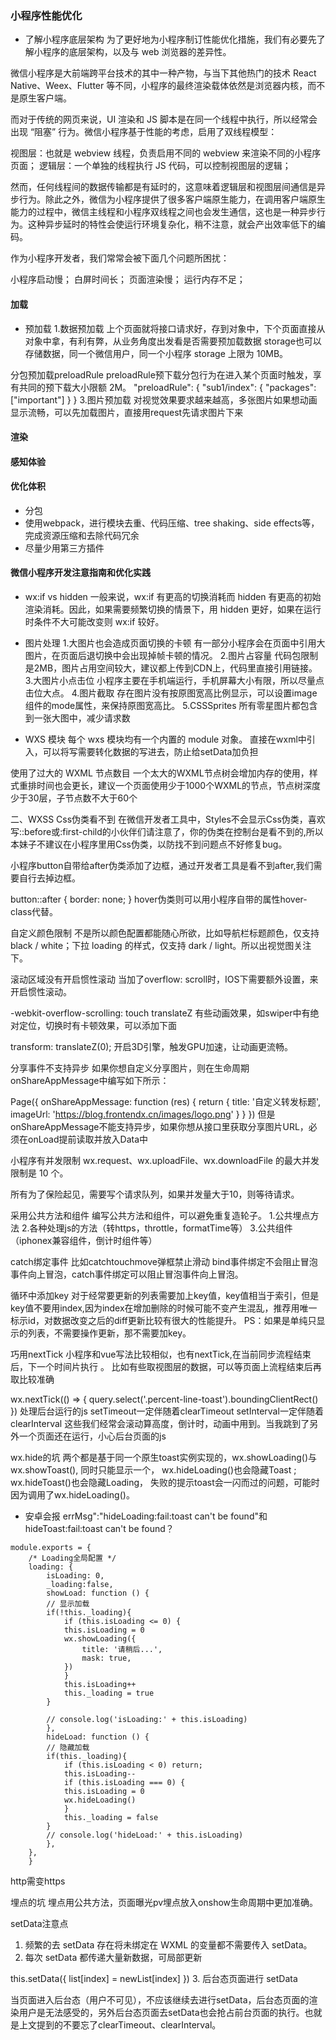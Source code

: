 ### 小程序性能优化
- 了解小程序底层架构
 为了更好地为小程序制订性能优化措施，我们有必要先了解小程序的底层架构，以及与 web 浏览器的差异性。

微信小程序是大前端跨平台技术的其中一种产物，与当下其他热门的技术 React Native、Weex、Flutter 等不同，小程序的最终渲染载体依然是浏览器内核，而不是原生客户端。

而对于传统的网页来说，UI 渲染和 JS 脚本是在同一个线程中执行，所以经常会出现 “阻塞” 行为。微信小程序基于性能的考虑，启用了双线程模型：

视图层：也就是 webview 线程，负责启用不同的 webview 来渲染不同的小程序页面；
逻辑层：一个单独的线程执行 JS 代码，可以控制视图层的逻辑；

然而，任何线程间的数据传输都是有延时的，这意味着逻辑层和视图层间通信是异步行为。除此之外，微信为小程序提供了很多客户端原生能力，在调用客户端原生能力的过程中，微信主线程和小程序双线程之间也会发生通信，这也是一种异步行为。这种异步延时的特性会使运行环境复杂化，稍不注意，就会产出效率低下的编码。

作为小程序开发者，我们常常会被下面几个问题所困扰：

小程序启动慢；
白屏时间长；
页面渲染慢；
运行内存不足；

#### 加载

- 预加载
1.数据预加载
上个页面就将接口请求好，存到对象中，下个页面直接从对象中拿，有利有弊，从业务角度出发看是否需要预加载数据
storage也可以存储数据，同一个微信用户，同一个小程序 storage 上限为 10MB。

分包预加载preloadRule
preloadRule预下载分包行为在进入某个页面时触发，享有共同的预下载大小限额 2M。
"preloadRule": {
    "sub1/index": {
      "packages": ["important"]
    }
}
3.图片预加载
对视觉效果要求越来越高，多张图片如果想动画显示流畅，可以先加载图片，直接用request先请求图片下来


#### 渲染

#### 感知体验

#### 优化体积
- 分包
- 使用webpack，进行模块去重、代码压缩、tree shaking、side effects等，完成资源压缩和去除代码冗余
- 尽量少用第三方插件


#### 微信小程序开发注意指南和优化实践

- wx:if vs hidden
    一般来说，wx:if 有更高的切换消耗而 hidden 有更高的初始渲染消耗。因此，如果需要频繁切换的情景下，用 hidden 更好，如果在运行时条件不大可能改变则 wx:if 较好。

- 图片处理
1.大图片也会造成页面切换的卡顿
有一部分小程序会在页面中引用大图片，在页面后退切换中会出现掉帧卡顿的情况。
2.图片占容量
代码包限制是2MB，图片占用空间较大，建议都上传到CDN上，代码里直接引用链接。
3.大图片小点击位
小程序主要在手机端运行，手机屏幕大小有限，所以尽量点击位大点。
4.图片截取
存在图片没有按原图宽高比例显示，可以设置image组件的mode属性，来保持原图宽高比。
5.CSSSprites
所有零星图片都包含到一张大图中，减少请求数

- WXS 模块
每个 wxs 模块均有一个内置的 module 对象。
直接在wxml中引入，可以将写需要转化数据的写进去，防止给setData加负担

使用了过大的 WXML 节点数目
一个太大的WXML节点树会增加内存的使用，样式重排时间也会更长，建议一个页面使用少于1000个WXML的节点，节点树深度少于30层，子节点数不大于60个


二、WXSS
Css伪类看不到
在微信开发者工具中，Styles不会显示Css伪类，喜欢写::before或:first-child的小伙伴们请注意了，你的伪类在控制台是看不到的,所以本妹子不建议在小程序里用Css伪类，以防找不到问题点不好修复bug。

小程序button自带给after伪类添加了边框，通过开发者工具是看不到after,我们需要自行去掉边框。

button::after {
  border: none;
}
hover伪类则可以用小程序自带的属性hover-class代替。

自定义颜色限制
不是所以颜色配置都能随心所欲，比如导航栏标题颜色，仅支持 black / white；下拉 loading 的样式，仅支持 dark / light。所以出视觉图关注下。

滚动区域没有开启惯性滚动
当加了overflow: scroll时，IOS下需要额外设置，来开启惯性滚动。

  -webkit-overflow-scrolling: touch
translateZ
有些动画效果，如swiper中有绝对定位，切换时有卡顿效果，可以添加下面

transform: translateZ(0);
开启3D引擎，触发GPU加速，让动画更流畅。


分享事件不支持异步
如果你想自定义分享图片，则在生命周期onShareAppMessage中编写如下所示：

Page({
  onShareAppMessage: function (res) {
    return {
      title: '自定义转发标题',
      imageUrl: 'https://blog.frontendx.cn/images/logo.png'
    }
  }
})
但是onShareAppMessage不能支持异步，如果你想从接口里获取分享图片URL，必须在onLoad提前读取并放入Data中

小程序有并发限制
wx.request、wx.uploadFile、wx.downloadFile 的最大并发限制是 10 个。

所有为了保险起见，需要写个请求队列，如果并发量大于10，则等待请求。

采用公共方法和组件
编写公共方法和组件，可以避免重复造轮子。
1.公共埋点方法
2.各种处理js的方法（转https，throttle，formatTime等）
3.公共组件（iphonex兼容组件，倒计时组件等）

catch绑定事件
比如catchtouchmove弹框禁止滑动
bind事件绑定不会阻止冒泡事件向上冒泡，catch事件绑定可以阻止冒泡事件向上冒泡。

循环中添加key
对于经常要更新的列表需要加上key值，key值相当于索引，但是key值不要用index,因为index在增加删除的时候可能不变产生混乱，推荐用唯一标示id，对数据改变之后的diff更新比较有很大的性能提升。
PS：如果是单纯只显示的列表，不需要操作更新，那不需要加key。

巧用nextTick
小程序和vue写法比较相似，也有nextTick,在当前同步流程结束后，下一个时间片执行 。
比如有些取视图层的数据，可以等页面上流程结束后再取比较准确

wx.nextTick(() => {
      query.select('.percent-line-toast').boundingClientRect() 
    })
处理后台运行的js
setTimeout一定伴随着clearTimeout
setInterval一定伴随着clearInterval
这些我们经常会滚动算高度，倒计时，动画中用到。当我跳到了另外一个页面还在运行，小心后台页面的js

wx.hide的坑
两个都是基于同一个原生toast实例实现的，wx.showLoading()与wx.showToast(), 同时只能显示一个，
wx.hideLoading()也会隐藏Toast ; wx.hideToast()也会隐藏Loading，
失败的提示toast会一闪而过的问题，可能时因为调用了wx.hideLoading()。
- 安卓会报 errMsg":"hideLoading:fail:toast can't be found"和hideToast:fail:toast can't be found？

```shell
module.exports = {
    /* Loading全局配置 */
    loading: {
        isLoading: 0,
        _loading:false,
        showLoad: function () {
        // 显示加载
        if(!this._loading){
            if (this.isLoading <= 0) {
            this.isLoading = 0
            wx.showLoading({
                title: '请稍后...',
                mask: true,
            })
            }
            this.isLoading++
            this._loading = true
        }
        
        // console.log('isLoading:' + this.isLoading)
        },
        hideLoad: function () {
        // 隐藏加载
        if(this._loading){
            if (this.isLoading < 0) return;
            this.isLoading--
            if (this.isLoading === 0) {
            this.isLoading = 0
            wx.hideLoading()
            }
            this._loading = false
        }
        // console.log('hideLoad:' + this.isLoading)
        },
    },
    }
```


http需变https

埋点的坑
埋点用公共方法，页面曝光pv埋点放入onshow生命周期中更加准确。

setData注意点
1. 频繁的去 setData
存在将未绑定在 WXML 的变量都不需要传入 setData。
2. 每次 setData 都传递大量新数据，可局部更新

this.setData({
    list[index] = newList[index]
})
3. 后台态页面进行 setData

当页面进入后台态（用户不可见），不应该继续去进行setData，后台态页面的渲染用户是无法感受的，另外后台态页面去setData也会抢占前台页面的执行。也就是上文提到的不要忘了clearTimeout、clearInterval。
